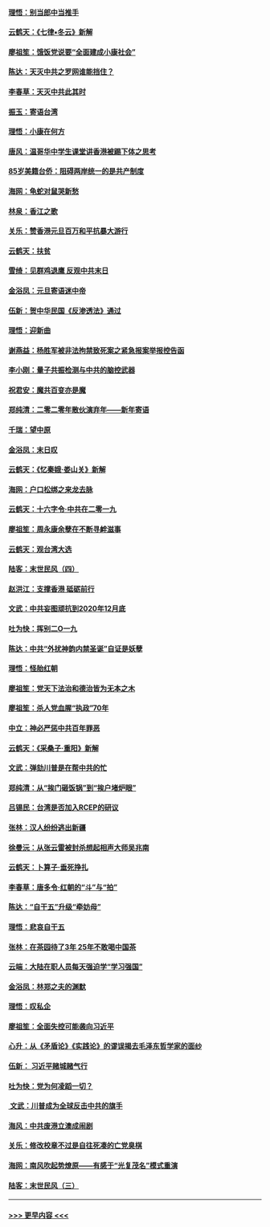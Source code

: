 #### [理悟：别当郎中当推手](../pages/nsc993/n11768243.md?t=01050522) 
#### [云鹤天：《七律▪冬云》新解](../pages/nsc993/n11768204.md?t=01050522) 
#### [廖祖笙：饿饭党说要“全面建成小康社会”](../pages/nsc993/n11767482.md?t=01050522) 
#### [陈达：天灭中共之罗网谁能挡住？](../pages/nsc993/n11767465.md?t=01050522) 
#### [李春草：天灭中共此其时](../pages/nsc993/n11767452.md?t=01050522) 
#### [振玉：寄语台湾](../pages/nsc993/n11767432.md?t=01050522) 
#### [理悟：小康在何方](../pages/nsc993/n11767394.md?t=01050522) 
#### [唐风：温哥华中学生课堂讲香港被踢下体之思考](../pages/nsc993/n11766848.md?t=01050522) 
#### [85岁美籍台侨：阻碍两岸统一的是共产制度](../pages/nsc993/n11765043.md?t=01050522) 
#### [海网：龟蛇对鼠哭新愁](../pages/nsc993/n11764895.md?t=01050522) 
#### [林泉：香江之歌](../pages/nsc993/n11764415.md?t=01050522) 
#### [关乐：赞香港元旦百万和平抗暴大游行](../pages/nsc993/n11764382.md?t=01050522) 
#### [云鹤天：扶贫](../pages/nsc993/n11764245.md?t=01050522) 
#### [雪绮：见群鸡退鹰  反观中共末日](../pages/nsc993/n11762112.md?t=01050522) 
#### [金浴凤：元旦寄语迷中帝](../pages/nsc993/n11761788.md?t=01050522) 
#### [伍新：贺中华民国《反渗透法》通过](../pages/nsc993/n11761994.md?t=01050522) 
#### [理悟：迎新曲](../pages/nsc993/n11761152.md?t=01050522) 
#### [谢燕益：杨胜军被非法拘禁致死案之紧急报案举报控告函](../pages/nsc993/n11756134.md?t=01050522) 
#### [李小刚：量子共振检测与中共的脑控武器](../pages/nsc993/n11754518.md?t=01050522) 
#### [祝君安：魔共百变亦是魔](../pages/nsc993/n11754469.md?t=01050522) 
#### [郑纯清：二零二零年散伙演弃年——新年寄语](../pages/nsc993/n11754195.md?t=01050522) 
#### [千瑞：望中原](../pages/nsc993/n11754159.md?t=01050522) 
#### [金浴凤：末日叹](../pages/nsc993/n11752359.md?t=01050522) 
#### [云鹤天：《忆秦娥‧娄山关》新解](../pages/nsc993/n11752348.md?t=01050522) 
#### [海网：户口松绑之来龙去脉](../pages/nsc993/n11752328.md?t=01050522) 
#### [云鹤天：十六字令‧中共在二零一九](../pages/nsc993/n11752305.md?t=01050522) 
#### [廖祖笙：周永康余孽在不断寻衅滋事](../pages/nsc993/n11751013.md?t=01050522) 
#### [云鹤天：观台湾大选](../pages/nsc993/n11751007.md?t=01050522) 
#### [陆客：末世民风（四）](../pages/nsc993/n11749203.md?t=01050522) 
#### [赵洪江：支撑香港 砥砺前行](../pages/nsc993/n11748482.md?t=01050522) 
#### [文武：中共妄图顽抗到2020年12月底](../pages/nsc993/n11748446.md?t=01050522) 
#### [吐为快：挥别二O一九](../pages/nsc993/n11748411.md?t=01050522) 
#### [陈达：中共“外扰神韵内禁圣诞”自证是妖孽](../pages/nsc993/n11748226.md?t=01050522) 
#### [理悟：怪胎红朝](../pages/nsc993/n11748206.md?t=01050522) 
#### [廖祖笙：党天下法治和德治皆为无本之木](../pages/nsc993/n11748135.md?t=01050522) 
#### [廖祖笙：杀人党血腥“执政”70年](../pages/nsc993/n11745144.md?t=01050522) 
#### [中立：神必严惩中共百年罪恶](../pages/nsc993/n11744970.md?t=01050522) 
#### [云鹤天：《采桑子‧重阳》新解](../pages/nsc993/n11744948.md?t=01050522) 
#### [文武：弹劾川普是在帮中共的忙](../pages/nsc993/n11744758.md?t=01050522) 
#### [郑纯清：从“挨门砸饭锅”到“挨户堵炉眼”](../pages/nsc993/n11744745.md?t=01050522) 
#### [吕锡民：台湾是否加入RCEP的研议](../pages/nsc993/n11744701.md?t=01050522) 
#### [张林：汉人纷纷逃出新疆](../pages/nsc993/n11743530.md?t=01050522) 
#### [徐曼沅：从张云雷被封杀想起相声大师吴兆南](../pages/nsc993/n11741816.md?t=01050522) 
#### [云鹤天：卜算子‧垂死挣扎](../pages/nsc993/n11739956.md?t=01050522) 
#### [李春草：唐多令‧红朝的“斗”与“拍”](../pages/nsc993/n11739830.md?t=01050522) 
#### [陈达：“自干五”升级“牵妨母”](../pages/nsc993/n11739724.md?t=01050522) 
#### [理悟：悲哀自干五](../pages/nsc993/n11739547.md?t=01050522) 
#### [张林：在茶园待了3年 25年不敢喝中国茶](../pages/nsc993/n11739240.md?t=01050522) 
#### [云端：大陆在职人员每天强迫学“学习强国”](../pages/nsc993/n11738735.md?t=01050522) 
#### [金浴凤：林郑之夫的渊默](../pages/nsc993/n11737735.md?t=01050522) 
#### [理悟：叹私企](../pages/nsc993/n11737715.md?t=01050522) 
#### [廖祖笙：全面失控可能袭向习近平](../pages/nsc993/n11737704.md?t=01050522) 
#### [心升：从《矛盾论》《实践论》的谬误揭去毛泽东哲学家的面纱](../pages/nsc993/n11736962.md?t=01050522) 
#### [伍新： 习近平赌城赌气行](../pages/nsc993/n11736929.md?t=01050522) 
#### [吐为快：党为何凌蹈一切？](../pages/nsc993/n11736915.md?t=01050522) 
#### [ 文武：川普成为全球反击中共的旗手](../pages/nsc993/n11736882.md?t=01050522) 
#### [海风：中共废港立澳成闹剧](../pages/nsc993/n11735857.md?t=01050522) 
#### [关乐：修改校章不过是自往死凑的亡党臭棋](../pages/nsc993/n11735097.md?t=01050522) 
#### [海网：南风吹起势燎原——有感于“光复茂名”模式重演](../pages/nsc993/n11732308.md?t=01050522) 
#### [陆客：末世民风（三）](../pages/nsc993/n11732211.md?t=01050522) 

----
#### [ >>> 更早内容 <<< ](../indexes/nsc993-earlier.md)
